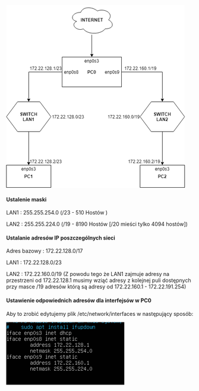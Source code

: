![alt text](https://github.com/Novachi/Sieci-Komputerowe/blob/master/zadanie-1/zadanie1.png "Rysunek")

#### Ustalenie maski
LAN1 : 255.255.254.0 (/23 - 510 Hostów )

LAN2 : 255.255.224.0 (/19 - 8190 Hostów [/20 mieści tylko 4094 hostów])

#### Ustalanie adresów IP poszczególnych sieci
Adres bazowy : 172.22.128.0/17

LAN1 : 172.22.128.0/23

LAN2 : 172.22.160.0/19 (Z powodu tego że LAN1 zajmuje adresy na przestrzeni od 172.22.128.1 musimy wziąć adresy z kolejnej puli dostępnych przy masce /19 adresów którą są adresy od 172.22.160.1 - 172.22.191.254)

#### Ustawienie odpowiednich adresów dla interfejsów w PC0
Aby to zrobić edytujemy plik /etc/network/interfaces w następujący sposób:

![alt text](https://github.com/Novachi/Sieci-Komputerowe/blob/master/zadanie-1/ipConfigPC0.png "Rysunek")
